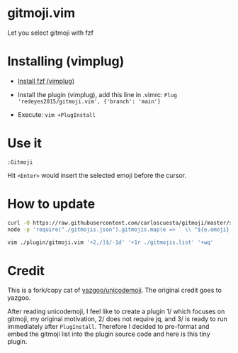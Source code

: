 # gitmoji.vim

Let you select gitmoji with fzf

# Installing (vimplug)

* [Install fzf (vimplug)](https://github.com/junegunn/fzf#as-vim-plugin)

* Install the plugin (vimplug), add this line in .vimrc: `Plug 'redeyes2015/gitmoji.vim', {'branch': 'main'}`

* Execute: `vim +PlugInstall`

# Use it

```
:Gitmoji
```

Hit `<Enter>` would insert the selected emoji before the cursor.

# How to update

```sh
curl -O https://raw.githubusercontent.com/carloscuesta/gitmoji/master/src/data/gitmojis.json
node -p 'require("./gitmojis.json").gitmojis.map(e => ` \\ "${e.emoji} ${e.description}",`).join("\n")' > gitmojis.list

vim ./plugin/gitmoji.vim '+2,/]$/-1d' '+1r ./gitmojis.list' '+wq'
```

# Credit

This is a fork/copy cat of [yazgoo/unicodemoji](https://github.com/yazgoo/unicodemoji). The original credit
goes to yazgoo.

After reading unicodemoji, I feel like to create a plugin 1/ which focuses on
gitmoji, my original motivation, 2/ does not require jq, and 3/ is ready to run
immediately after `PlugInstall`. Therefore I decided to pre-format and embed
the gitmoji list into the plugin source code and here is this tiny plugin.
